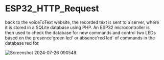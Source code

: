 # ESP32_HTTP_Request

back to the voiceToText website, the recorded text is sent to a server, where it is stored in a SQLite database using PHP. An ESP32 microcontroller is then used to check the database for new commands and control two LEDs based on the presence'green led' or absence'red led' of commands in the database red for.

![Screenshot 2024-07-26 090548](https://github.com/user-attachments/assets/7fc81a9a-5aa8-4f32-bc1e-d5ef9ea20df9)


<!--<img src="https://github.com/user-attachments/assets/6082a9b5-c57e-4e88-92f4-b95c70434f73" width="680" height="290">
 <img src="https://github.com/user-attachments/assets/5d441ecb-e941-4b02-a3df-1831d73a6d07" width="680" height="290"> -->
